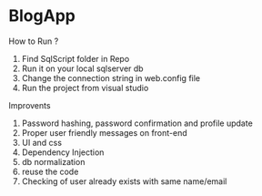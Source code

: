# BlogApp

How to Run ?
1. Find SqlScript folder in Repo
2. Run it on your local sqlserver db
3. Change the connection string in web.config file
4. Run the project from visual studio


Improvents 
1. Password hashing, password confirmation and profile update
2. Proper user friendly messages on front-end
3. UI and css
4. Dependency Injection
5. db normalization
6. reuse the code
7. Checking of user already exists with same name/email
